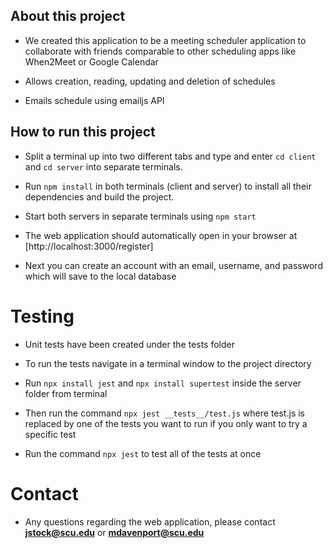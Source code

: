 ## About this project
- We created this application to be a meeting scheduler application to collaborate with friends comparable to other scheduling apps like When2Meet or Google Calendar

- Allows creation, reading, updating and deletion of schedules

- Emails schedule using emailjs API
## How to run this project
- Split a terminal up into two different tabs and type and enter `cd client` and `cd server` into separate terminals.

- Run `npm install` in both terminals (client and server) to install all their dependencies and build the project.

- Start both servers in separate terminals using `npm start`

- The web application should automatically open in your browser at [http://localhost:3000/register]

- Next you can create an account with an email, username, and password which will save to the local database

# Testing

- Unit tests have been created under the tests folder 

- To run the tests navigate in a terminal window to the project directory
  
- Run `npx install jest` and `npx install supertest` inside the server folder from terminal

- Then run the command `npx jest __tests__/test.js` where test.js is replaced by one of the tests you want to run if you only want to try a specific test

- Run the command `npx jest` to test all of the tests at once

# Contact

- Any questions regarding the web application, please contact **jstock@scu.edu** or **mdavenport@scu.edu**